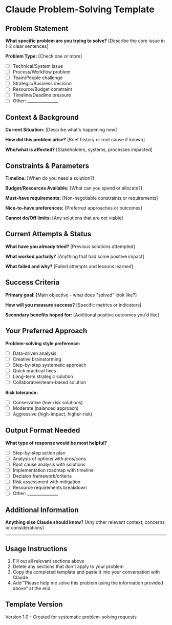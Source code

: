 # Claude Problem-Solving Template

## Problem Statement
**What specific problem are you trying to solve?**
[Describe the core issue in 1-2 clear sentences]

**Problem Type:** [Check one or more]
- [ ] Technical/System issue
- [ ] Process/Workflow problem  
- [ ] Team/People challenge
- [ ] Strategic/Business decision
- [ ] Resource/Budget constraint
- [ ] Timeline/Deadline pressure
- [ ] Other: _______________

## Context & Background
**Current Situation:**
[Describe what's happening now]

**How did this problem arise?**
[Brief history or root cause if known]

**Who/what is affected?**
[Stakeholders, systems, processes impacted]

## Constraints & Parameters
**Timeline:** [When do you need a solution?]

**Budget/Resources Available:**
[What can you spend or allocate?]

**Must-have requirements:**
[Non-negotiable constraints or requirements]

**Nice-to-have preferences:**
[Preferred approaches or outcomes]

**Cannot do/Off limits:**
[Any solutions that are not viable]

## Current Attempts & Status
**What have you already tried?**
[Previous solutions attempted]

**What worked partially?**
[Anything that had some positive impact]

**What failed and why?**
[Failed attempts and lessons learned]

## Success Criteria
**Primary goal:** [Main objective - what does "solved" look like?]

**How will you measure success?**
[Specific metrics or indicators]

**Secondary benefits hoped for:**
[Additional positive outcomes you'd like]

## Your Preferred Approach
**Problem-solving style preference:**
- [ ] Data-driven analysis
- [ ] Creative brainstorming
- [ ] Step-by-step systematic approach
- [ ] Quick practical fixes
- [ ] Long-term strategic solution
- [ ] Collaborative/team-based solution

**Risk tolerance:**
- [ ] Conservative (low-risk solutions)
- [ ] Moderate (balanced approach)
- [ ] Aggressive (high-impact, higher-risk)

## Output Format Needed
**What type of response would be most helpful?**
- [ ] Step-by-step action plan
- [ ] Analysis of options with pros/cons
- [ ] Root cause analysis with solutions
- [ ] Implementation roadmap with timeline
- [ ] Decision framework/criteria
- [ ] Risk assessment with mitigation
- [ ] Resource requirements breakdown
- [ ] Other: _______________

## Additional Information
**Anything else Claude should know?**
[Any other relevant context, concerns, or considerations]

---

## Usage Instructions
1. Fill out all relevant sections above
2. Delete any sections that don't apply to your problem
3. Copy the completed template and paste it into your conversation with Claude
4. Add "Please help me solve this problem using the information provided above" at the end

## Template Version
Version 1.0 - Created for systematic problem-solving requests